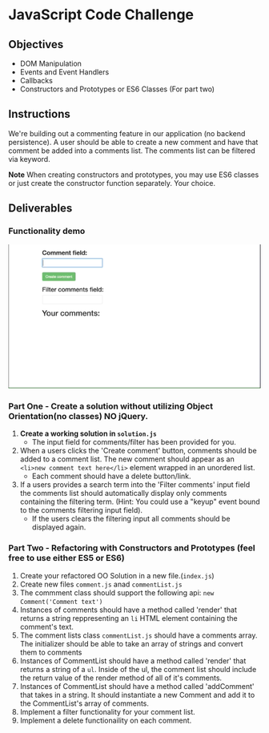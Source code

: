 # JavaScript Code Challenge

## Objectives

- DOM Manipulation
- Events and Event Handlers
- Callbacks
- Constructors and Prototypes or ES6 Classes (For part two)

## Instructions

We're building out a commenting feature in our application (no backend persistence). A user should be able to create a new comment and have that comment be added into a comments list. The comments list can be filtered via keyword.

**Note** When creating constructors and prototypes, you may use ES6 classes or just create the constructor function separately. Your choice.

## Deliverables

### Functionality demo
![Functionality Demo](functionality-demo.gif)


### Part One - Create a solution without utilizing Object Orientation(no classes) **__NO jQuery__**.

1. **Create a working solution in `solution.js`**
    - The input field for comments/filter has been provided for you.
2. When a users clicks the 'Create comment' button, comments should be added to a comment list. The new comment should appear as an `<li>new comment text here</li>` element wrapped in an unordered list.
    - Each comment should have a delete button/link.
3. If a users provides a search term into the 'Filter comments' input field the comments list should automatically display only comments containing the filtering term. (Hint: You could use a "keyup" event bound to the comments filtering input field).
    - If the users clears the filtering input all comments should be displayed again.

### Part Two - Refactoring with Constructors and Prototypes (feel free to use either ES5 or ES6)

1. Create your refactored OO Solution in a new file.(`index.js`)
2. Create new files `comment.js` anad `commentList.js`
3. The commment class should support the following api: `new Comment('Comment text')`
4. Instances of comments should have a method called 'render' that returns a string reppresenting an `li` HTML element containing the comment's text.
5. The comment lists class `commentList.js` should have a comments array. The initializer should be able to take an array of strings and convert them to comments
6. Instances of CommentList should have a method called 'render' that returns a string of a `ul`. Inside of the ul, the comment list should include the return value of the render method of all of it's comments.
7. Instances of CommentList should have a method called 'addComment' that takes in a string. It should instantiate a new Comment and add it to the CommentList's array of comments.
8. Implement a filter functionality for your comment list.
9. Implement a delete functionaility on each comment. 
